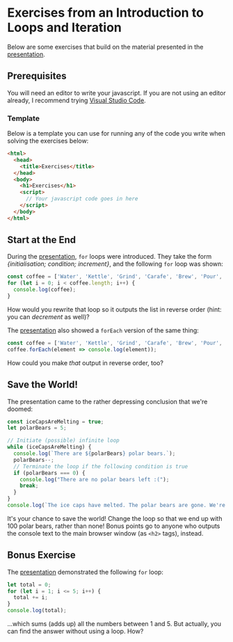 # Exercises from an Introduction to Loops and Iteration

Below are some exercises that build on the material presented in the [presentation](../presentation/iteration.md).

## Prerequisites

You will need an editor to write your javascript. If you are not using an editor already, I recommend trying [Visual Studio Code](https://code.visualstudio.com/).

### Template

Below is a template you can use for running any of the code you write when solving the exercises below:

```html
<html>
  <head>
    <title>Exercises</title>
  </head>
  <body>
    <h1>Exercises</h1>
    <script>
      // Your javascript code goes in here
    </script>
  </body>
</html>
```

## Start at the End

During the [presentation](../presentation/iteration.md), `for` loops were introduced. They take the form _{initialisation; condition; increment}_, and the following `for` loop was shown:

```javascript
const coffee = ['Water', 'Kettle', 'Grind', 'Carafe', 'Brew', 'Pour', 'Enjoy'];
for (let i = 0; i < coffee.length; i++) {
  console.log(coffee);
}
```

How would you rewrite that loop so it outputs the list in reverse order (hint: you can _decrement_ as well)?

The [presentation](../presentation/iteration.md) also showed a `forEach` version of the same thing:

```javascript
const coffee = ['Water', 'Kettle', 'Grind', 'Carafe', 'Brew', 'Pour', 'Enjoy'];
coffee.forEach(element => console.log(element));
```

How could you make _that_ output in reverse order, too?

## Save the World!

The presentation came to the rather depressing conclusion that we're doomed:

```javascript
const iceCapsAreMelting = true;
let polarBears = 5;

// Initiate (possible) infinite loop
while (iceCapsAreMelting) {
  console.log(`There are ${polarBears} polar bears.`);
  polarBears--;
  // Terminate the loop if the following condition is true
  if (polarBears === 0) {
    console.log("There are no polar bears left :(");
    break;
  }
}
console.log(`The ice caps have melted. The polar bears are gone. We're doomed :(`);
```

It's your chance to save the world! Change the loop so that we end up with 100 polar bears, rather than none! Bonus points go to anyone who outputs the console text to the main browser window (as `<h2>` tags), instead.

## Bonus Exercise

The [presentation](../presentation/iteration.md) demonstrated the following `for` loop:

```javascript
let total = 0;
for (let i = 1; i <= 5; i++) {
  total += i;
}
console.log(total);
```

...which sums (adds up) all the numbers between 1 and 5. But actually, you can find the answer without using a loop. How?

